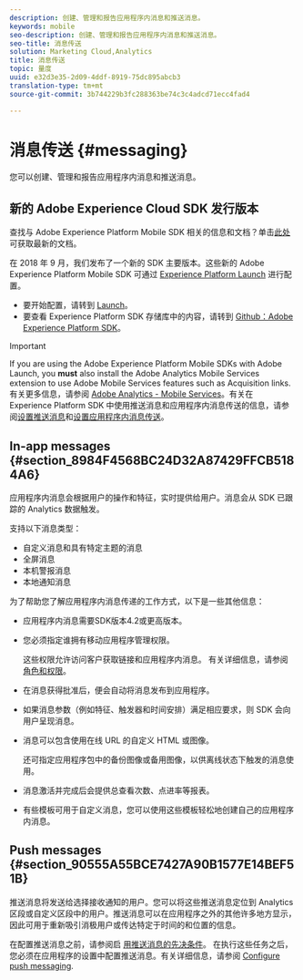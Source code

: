 ```yaml
---
description: 创建、管理和报告应用程序内消息和推送消息。
keywords: mobile
seo-description: 创建、管理和报告应用程序内消息和推送消息。
seo-title: 消息传送
solution: Marketing Cloud,Analytics
title: 消息传送
topic: 量度
uuid: e32d3e35-2d09-4ddf-8919-75dc895abcb3
translation-type: tm+mt
source-git-commit: 3b744229b3fc288363be74c3c4adcd71ecc4fad4

---
```



# 消息传送 {#messaging}

您可以创建、管理和报告应用程序内消息和推送消息。

## 新的 Adobe Experience Cloud SDK 发行版本

查找与 Adobe Experience Platform Mobile SDK 相关的信息和文档？单击[此处](https://aep-sdks.gitbook.io/docs/)可获取最新的文档。

在 2018 年 9 月，我们发布了一个新的 SDK 主要版本。这些新的 Adobe Experience Platform Mobile SDK 可通过 [Experience Platform Launch](https://www.adobe.com/experience-platform/launch.html) 进行配置。

* 要开始配置，请转到 [Launch](https://launch.adobe.com/)。
* 要查看 Experience Platform SDK 存储库中的内容，请转到 [Github：Adobe Experience Platform SDK](https://github.com/Adobe-Marketing-Cloud/acp-sdks)。

>[!IMPORTANT]
>
> If you are using the Adobe Experience Platform Mobile SDKs with Adobe Launch, you **must** also install the Adobe Analytics Mobile Services extension to use Adobe Mobile Services features such as Acquisition links. 有关更多信息，请参阅 [Adobe Analytics - Mobile Services](https://aep-sdks.gitbook.io/docs/using-mobile-extensions/adobe-analytics-mobile-services)。有关在 Experience Platform SDK 中使用推送消息和应用程序内消息传送的信息，请参阅[设置推送消息](https://aep-sdks.gitbook.io/docs/using-mobile-extensions/adobe-analytics-mobile-services#set-up-push-messaging)和[设置应用程序内消息传送](https://aep-sdks.gitbook.io/docs/using-mobile-extensions/adobe-analytics-mobile-services#set-up-in-app-messaging)。

## In-app messages {#section_8984F4568BC24D32A87429FFCB5184A6}

应用程序内消息会根据用户的操作和特征，实时提供给用户。消息会从 SDK 已跟踪的 Analytics 数据触发。

支持以下消息类型：

* 自定义消息和具有特定主题的消息
* 全屏消息
* 本机警报消息
* 本地通知消息

为了帮助您了解应用程序内消息传递的工作方式，以下是一些其他信息：

* 应用程序内消息需要SDK版本4.2或更高版本。
* 您必须指定谁拥有移动应用程序管理权限。

   这些权限允许访问客户获取链接和应用程序内消息。 有关详细信息，请参阅 [角色和权限](/help/using/gs/c-mob-roles-and-permissions.md)。
* 在消息获得批准后，便会自动将消息发布到应用程序。
* 如果消息参数（例如特征、触发器和时间安排）满足相应要求，则 SDK 会向用户呈现消息。
* 消息可以包含使用在线 URL 的自定义 HTML 或图像。

   还可指定应用程序包中的备份图像或备用图像，以供离线状态下触发的消息使用。
* 消息激活并完成后会提供总查看次数、点进率等报表。
* 有些模板可用于自定义消息，您可以使用这些模板轻松地创建自己的应用程序内消息。

## Push messages {#section_90555A55BCE7427A90B1577E14BEF51B}

推送消息将发送给选择接收通知的用户。您可以将这些推送消息定位到 Analytics 区段或自定义区段中的用户。推送消息可以在应用程序之外的其他许多地方显示，因此可用于重新吸引消极用户或传达特定于时间的和位置的信息。

在配置推送消息之前，请参阅启 [用推送消息的先决条件](/help/using/c-manage-app-settings/c-mob-confg-app/configure-push-messaging/prerequisites-push-messaging.md)。 在执行这些任务之后，您必须在应用程序的设置中配置推送消息。有关详细信息，请参阅 [Configure push messaging](/help/using/c-manage-app-settings/c-mob-confg-app/configure-push-messaging/configure-push-messaging.md).
